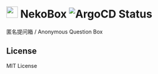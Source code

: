 # <img src="https://nekobox-public.oss-cn-hangzhou.aliyuncs.com/images/Neko.png" width=30px/> NekoBox ![ArgoCD Status](https://cd.app.n3ko.co/api/badge?name=nekobox&revision=true)
匿名提问箱 / Anonymous Question Box

## License
MIT License
